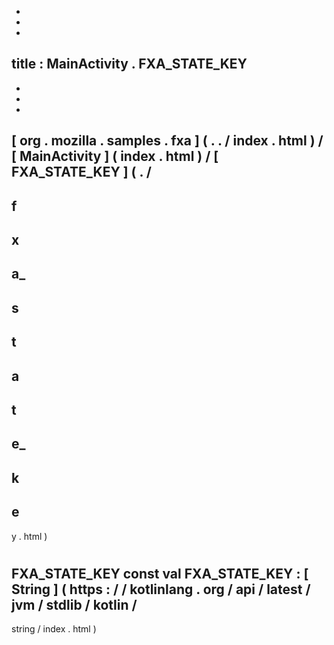 -
-
-
title
:
MainActivity
.
FXA_STATE_KEY
-
-
-
-
[
org
.
mozilla
.
samples
.
fxa
]
(
.
.
/
index
.
html
)
/
[
MainActivity
]
(
index
.
html
)
/
[
FXA_STATE_KEY
]
(
.
/
-
f
-
x
-
a_
-
s
-
t
-
a
-
t
-
e_
-
k
-
e
-
y
.
html
)
#
FXA_STATE_KEY
const
val
FXA_STATE_KEY
:
[
String
]
(
https
:
/
/
kotlinlang
.
org
/
api
/
latest
/
jvm
/
stdlib
/
kotlin
/
-
string
/
index
.
html
)
